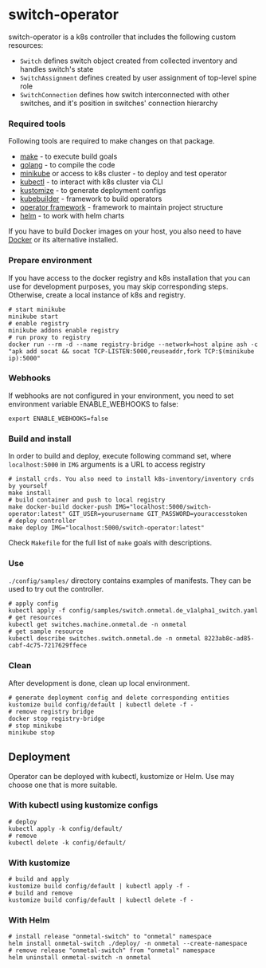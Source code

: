 # switch-operator

switch-operator is a k8s controller that includes the following custom resources:  
- `Switch` defines switch object created from collected inventory and handles switch's state
- `SwitchAssignment` defines created by user assignment of top-level spine role
- `SwitchConnection` defines how switch interconnected with other switches, and it's position in switches' connection hierarchy

### Required tools

Following tools are required to make changes on that package.

- [make](https://www.gnu.org/software/make/) - to execute build goals
- [golang](https://golang.org/) - to compile the code
- [minikube](https://minikube.sigs.k8s.io/) or access to k8s cluster - to deploy and test operator
- [kubectl](https://kubernetes.io/docs/tasks/tools/install-kubectl/) - to interact with k8s cluster via CLI
- [kustomize](https://kustomize.io/) - to generate deployment configs
- [kubebuilder](https://book.kubebuilder.io) - framework to build operators
- [operator framework](https://operatorframework.io/) - framework to maintain project structure
- [helm](https://helm.sh/) - to work with helm charts

If you have to build Docker images on your host,
you also need to have [Docker](https://www.docker.com/) or its alternative installed.

### Prepare environment

If you have access to the docker registry and k8s installation that you can use for development purposes, you may skip
corresponding steps. Otherwise, create a local instance of k8s and registry.

    # start minikube
    minikube start
    # enable registry
    minikube addons enable registry
    # run proxy to registry
    docker run --rm -d --name registry-bridge --network=host alpine ash -c "apk add socat && socat TCP-LISTEN:5000,reuseaddr,fork TCP:$(minikube ip):5000"

### Webhooks
If webhooks are not configured in your environment, you need to set environment variable ENABLE_WEBHOOKS to false:

    export ENABLE_WEBHOOKS=false

### Build and install

In order to build and deploy, execute following command set, where `localhost:5000` in `IMG` arguments is a URL to access registry  

    # install crds. You also need to install k8s-inventory/inventory crds by yourself
    make install
    # build container and push to local registry
    make docker-build docker-push IMG="localhost:5000/switch-operator:latest" GIT_USER=yourusername GIT_PASSWORD=youraccesstoken
    # deploy controller
    make deploy IMG="localhost:5000/switch-operator:latest"

Check `Makefile` for the full list of `make` goals with descriptions.

### Use

`./config/samples/` directory contains examples of manifests. They can be used to try out the controller.

    # apply config
    kubectl apply -f config/samples/switch.onmetal.de_v1alpha1_switch.yaml
    # get resources
    kubectl get switches.machine.onmetal.de -n onmetal
    # get sample resource
    kubectl describe switches.switch.onmetal.de -n onmetal 8223ab8c-ad85-cabf-4c75-7217629ffece

### Clean

After development is done, clean up local environment.

    # generate deployment config and delete corresponding entities
    kustomize build config/default | kubectl delete -f -
    # remove registry bridge
    docker stop registry-bridge
    # stop minikube
    minikube stop

## Deployment

Operator can be deployed with kubectl, kustomize or Helm. Use may choose one that is more suitable.

### With kubectl using kustomize configs

    # deploy
    kubectl apply -k config/default/
    # remove
    kubectl delete -k config/default/

### With kustomize

    # build and apply
    kustomize build config/default | kubectl apply -f -
    # build and remove
    kustomize build config/default | kubectl delete -f -

### With Helm

    # install release "onmetal-switch" to "onmetal" namespace
    helm install onmetal-switch ./deploy/ -n onmetal --create-namespace
    # remove release "onmetal-switch" from "onmetal" namespace
    helm uninstall onmetal-switch -n onmetal